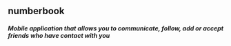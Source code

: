 ## numberbook
##### Mobile application that allows you to communicate, follow, add or accept friends who have contact with you

